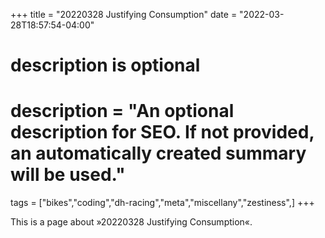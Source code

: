 +++
title = "20220328 Justifying Consumption"
date = "2022-03-28T18:57:54-04:00"

#
# description is optional
#
# description = "An optional description for SEO. If not provided, an automatically created summary will be used."

tags = ["bikes","coding","dh-racing","meta","miscellany","zestiness",]
+++

This is a page about »20220328 Justifying Consumption«.
